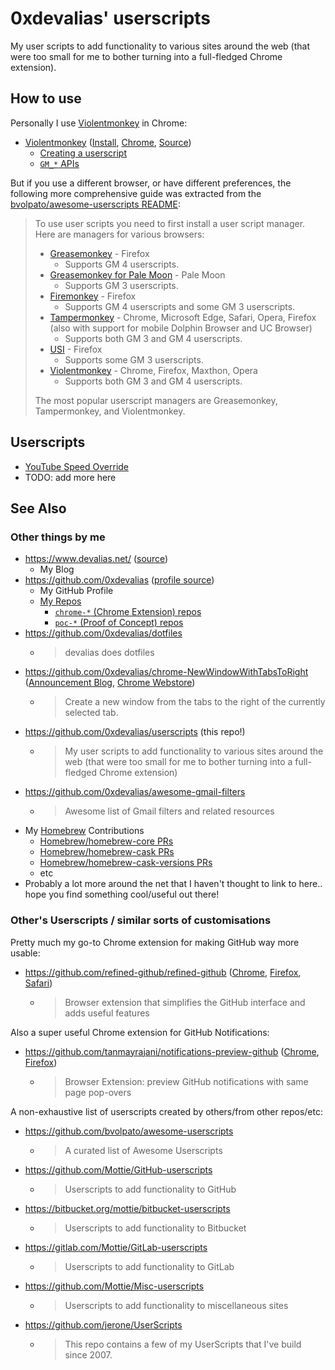 # 0xdevalias' userscripts

My user scripts to add functionality to various sites around the web (that were too small for me to bother turning into a full-fledged Chrome extension).

## How to use

Personally I use [Violentmonkey](https://violentmonkey.github.io/) in Chrome:

- [Violentmonkey](https://violentmonkey.github.io/) ([Install](https://violentmonkey.github.io/get-it/), [Chrome](https://chrome.google.com/webstore/detail/violentmonkey/jinjaccalgkegednnccohejagnlnfdag?hl=en), [Source](https://github.com/violentmonkey/violentmonkey))
  - [Creating a userscript](https://violentmonkey.github.io/guide/creating-a-userscript/)
  - [`GM_*` APIs](https://violentmonkey.github.io/api/gm/)

But if you use a different browser, or have different preferences, the following more comprehensive guide was extracted from the [bvolpato/awesome-userscripts README](https://github.com/bvolpato/awesome-userscripts#how-to-use):

> To use user scripts you need to first install a user script manager. Here are managers for various browsers:
> 
> - [Greasemonkey](http://www.greasespot.net/) - Firefox
>   - Supports GM 4 userscripts.
> - [Greasemonkey for Pale Moon](https://github.com/janekptacijarabaci/greasemonkey/releases) - Pale Moon
>   - Supports GM 3 userscripts.
> - [Firemonkey](https://addons.mozilla.org/firefox/addon/firemonkey/) - Firefox
>   - Supports GM 4 userscripts and some GM 3 userscripts.
> - [Tampermonkey](https://tampermonkey.net/) - Chrome, Microsoft Edge, Safari, Opera, Firefox (also with support for mobile Dolphin Browser and UC Browser)
>   - Supports both GM 3 and GM 4 userscripts.
> - [USI](https://addons.mozilla.org/firefox/addon/userunified-script-injector/) - Firefox
>   - Supports some GM 3 userscripts.
> - [Violentmonkey](https://violentmonkey.github.io/) - Chrome, Firefox, Maxthon, Opera
>   - Supports both GM 3 and GM 4 userscripts.
> 
> The most popular userscript managers are Greasemonkey, Tampermonkey, and Violentmonkey.

## Userscripts

- [YouTube Speed Override](./userscripts/youtube-speed-override/)
- TODO: add more here

## See Also

### Other things by me

- https://www.devalias.net/ ([source](https://github.com/0xdevalias/devalias.net))
  - My Blog
- https://github.com/0xdevalias ([profile source](https://github.com/0xdevalias/0xdevalias))
  - My GitHub Profile
  - [My Repos](https://github.com/0xdevalias?tab=repositories)
    - [`chrome-*` (Chrome Extension) repos](https://github.com/0xdevalias?tab=repositories&q=chrome-&type=&language=&sort=)
    - [`poc-*` (Proof of Concept) repos](https://github.com/0xdevalias?tab=repositories&q=poc-&type=&language=&sort=)
- https://github.com/0xdevalias/dotfiles
  - > devalias does dotfiles
- https://github.com/0xdevalias/chrome-NewWindowWithTabsToRight ([Announcement Blog](https://www.devalias.net/dev/chrome-extensions/new-window-with-tabs-to-right/), [Chrome Webstore](https://chrome.google.com/webstore/detail/new-window-with-tabs-to-r/ldahcfljppchbfgdokomobmfdfplaman))
  - > Create a new window from the tabs to the right of the currently selected tab.
- https://github.com/0xdevalias/userscripts (this repo!)
  - > My user scripts to add functionality to various sites around the web (that were too small for me to bother turning into a full-fledged Chrome extension)
- https://github.com/0xdevalias/awesome-gmail-filters
  - > Awesome list of Gmail filters and related resources
- My [Homebrew](https://brew.sh/) Contributions
  - [Homebrew/homebrew-core PRs](https://github.com/Homebrew/homebrew-core/pulls?q=is%3Apr+author%3A0xdevalias)
  - [Homebrew/homebrew-cask PRs](https://github.com/Homebrew/homebrew-cask/pulls?q=is%3Apr+author%3A0xdevalias)
  - [Homebrew/homebrew-cask-versions PRs](https://github.com/Homebrew/homebrew-cask-versions/pulls?q=is%3Apr+author%3A0xdevalias)
  - etc
- Probably a lot more around the net that I haven't thought to link to here.. hope you find something cool/useful out there!

### Other's Userscripts / similar sorts of customisations

Pretty much my go-to Chrome extension for making GitHub way more usable:

- https://github.com/refined-github/refined-github ([Chrome](https://chrome.google.com/webstore/detail/refined-github/hlepfoohegkhhmjieoechaddaejaokhf), [Firefox](https://addons.mozilla.org/en-US/firefox/addon/refined-github-/), [Safari](https://apps.apple.com/app/id1519867270))
  - > Browser extension that simplifies the GitHub interface and adds useful features

Also a super useful Chrome extension for GitHub Notifications:

- https://github.com/tanmayrajani/notifications-preview-github ([Chrome](https://chrome.google.com/webstore/detail/notifications-preview-for/kgilejfahkjidpaclkepbdoeioeohfmj), [Firefox](https://addons.mozilla.org/en-US/firefox/addon/notifications-preview-github/))
  - > Browser Extension: preview GitHub notifications with same page pop-overs

A non-exhaustive list of userscripts created by others/from other repos/etc:

- https://github.com/bvolpato/awesome-userscripts
  - > A curated list of Awesome Userscripts
- https://github.com/Mottie/GitHub-userscripts
  - > Userscripts to add functionality to GitHub
- https://bitbucket.org/mottie/bitbucket-userscripts
  - > Userscripts to add functionality to Bitbucket
- https://gitlab.com/Mottie/GitLab-userscripts
  - > Userscripts to add functionality to GitLab
- https://github.com/Mottie/Misc-userscripts
  - > Userscripts to add functionality to miscellaneous sites
- https://github.com/jerone/UserScripts
  - > This repo contains a few of my UserScripts that I've build since 2007.
